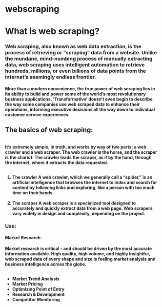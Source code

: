 # webscraping

<h1>What is web scraping? </h1>


<h3>Web scraping, also known as web data extraction, is the process of retrieving or “scraping” data from a website. Unlike the mundane, mind-numbing process of manually extracting data, web scraping uses intelligent automation to retrieve hundreds, millions, or even billions of data points from the internet’s seemingly endless frontier.</h3>

<h4><strong>More than a modern convenience, the true power of web scraping lies in its ability to build and power some of the world’s most revolutionary business applications. ‘Transformative’ doesn’t even begin to describe the way some companies use web scraped data to enhance their operations, informing executive decisions all the way down to individual customer service experiences.</strong></h4> 

<body> <B><h2>The basics of web scraping:</h2></B><br>
<strong>It’s extremely simple, in truth, and works by way of two parts: a web crawler and a web scraper. The web crawler is the horse, and the scraper is the chariot. The crawler leads the scraper, as if by the hand, through the internet, where it extracts the data requested.<br><br>

<ol><li>The crawler
A web crawler, which we generally call a “spider,” is an artificial intelligence that browses the internet to index and search for content by following links and exploring, like a person with too much time on their hands.<br><br>

<li>The scraper
A web scraper is a specialized tool designed to accurately and quickly extract data from a web page. Web scrapers vary widely in design and complexity, depending on the project.</ol><strong>

<H3>Use:</H3>
<h4>Market Research-</h4>
<strong>Market research is critical – and should be driven by the most accurate information available. High quality, high volume, and highly insightful, web scraped data of every shape and size is fueling market analysis and business intelligence across the globe.</strong><br><br>

<ul><li>Market Trend Analysis
<li>Market Pricing
<li>Optimizing Point of Entry
<li>Research & Development
<li>Competitor Monitoring
</ul>
